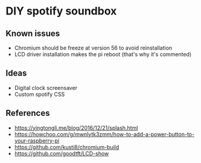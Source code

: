 # DIY spotify soundbox

## Known issues

* Chromium should be freeze at version 56 to avoid reinstallation
* LCD driver installation makes the pi reboot (that's why it's commented)

## Ideas

* Digital clock screensaver
* Custom spotify CSS

## References

* https://yingtongli.me/blog/2016/12/21/splash.html
* https://howchoo.com/g/mwnlytk3zmm/how-to-add-a-power-button-to-your-raspberry-pi
* https://github.com/kusti8/chromium-build
* https://github.com/goodtft/LCD-show
